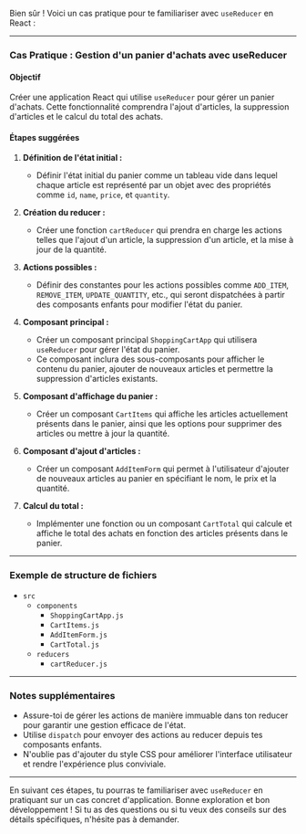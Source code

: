 Bien sûr ! Voici un cas pratique pour te familiariser avec `useReducer` en React :

---

### Cas Pratique : Gestion d'un panier d'achats avec useReducer

#### Objectif

Créer une application React qui utilise `useReducer` pour gérer un panier d'achats. Cette fonctionnalité comprendra l'ajout d'articles, la suppression d'articles et le calcul du total des achats.

#### Étapes suggérées

1. **Définition de l'état initial :**

   - Définir l'état initial du panier comme un tableau vide dans lequel chaque article est représenté par un objet avec des propriétés comme `id`, `name`, `price`, et `quantity`.

2. **Création du reducer :**

   - Créer une fonction `cartReducer` qui prendra en charge les actions telles que l'ajout d'un article, la suppression d'un article, et la mise à jour de la quantité.

3. **Actions possibles :**

   - Définir des constantes pour les actions possibles comme `ADD_ITEM`, `REMOVE_ITEM`, `UPDATE_QUANTITY`, etc., qui seront dispatchées à partir des composants enfants pour modifier l'état du panier.

4. **Composant principal :**

   - Créer un composant principal `ShoppingCartApp` qui utilisera `useReducer` pour gérer l'état du panier.
   - Ce composant inclura des sous-composants pour afficher le contenu du panier, ajouter de nouveaux articles et permettre la suppression d'articles existants.

5. **Composant d'affichage du panier :**

   - Créer un composant `CartItems` qui affiche les articles actuellement présents dans le panier, ainsi que les options pour supprimer des articles ou mettre à jour la quantité.

6. **Composant d'ajout d'articles :**

   - Créer un composant `AddItemForm` qui permet à l'utilisateur d'ajouter de nouveaux articles au panier en spécifiant le nom, le prix et la quantité.

7. **Calcul du total :**
   - Implémenter une fonction ou un composant `CartTotal` qui calcule et affiche le total des achats en fonction des articles présents dans le panier.

---

### Exemple de structure de fichiers

- `src`
  - `components`
    - `ShoppingCartApp.js`
    - `CartItems.js`
    - `AddItemForm.js`
    - `CartTotal.js`
  - `reducers`
    - `cartReducer.js`

---

### Notes supplémentaires

- Assure-toi de gérer les actions de manière immuable dans ton reducer pour garantir une gestion efficace de l'état.
- Utilise `dispatch` pour envoyer des actions au reducer depuis tes composants enfants.
- N'oublie pas d'ajouter du style CSS pour améliorer l'interface utilisateur et rendre l'expérience plus conviviale.

---

En suivant ces étapes, tu pourras te familiariser avec `useReducer` en pratiquant sur un cas concret d'application. Bonne exploration et bon développement ! Si tu as des questions ou si tu veux des conseils sur des détails spécifiques, n'hésite pas à demander.

